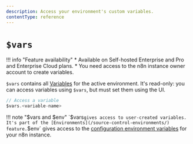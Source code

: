 ```yaml
---
description: Access your environment's custom variables.
contentType: reference
---
```


# `$vars`

!!! info "Feature availability"
	* Available on Self-hosted Enterprise and Pro and Enterprise Cloud plans.
	* You need access to the n8n instance owner account to create variables.

`$vars` contains all [Variables](/variables/) for the active environment. It's read-only: you can access variables using `$vars`, but must set them using the UI.

```js
// Access a variable
$vars.<variable-name>
```

!!! note "$vars and $env"
	`$vars` gives access to user-created variables. It's part of the [Environments](/source-control-environments/) feature. `$env` gives access to the [configuration environment variables](/hosting/environment-variables/environment-variables/) for your n8n instance. 
